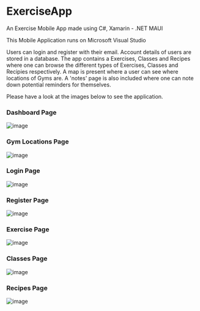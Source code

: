 # ExerciseApp
An Exercise Mobile App made using C#, Xamarin - .NET MAUI

This Mobile Application runs on Microsoft Visual Studio

Users can login and register with their email. Account details of users are stored in a database.
The app contains a Exercises, Classes and Recipes where one can browse the different types of Exercises, Classes and Recipies respectively.
A map is present where a user can see where locations of Gyms are.
A 'notes' page is also included where one can note down potential reminders for themselves. 

Please have a look at the images below to see the application.


### Dashboard Page

![image](https://github.com/venkataprabhav/ExerciseApp/assets/123014399/e634d400-2ac7-4495-a27c-8c3e97a268c0)


### Gym Locations Page

![image](https://github.com/venkataprabhav/ExerciseApp/assets/123014399/4a9c595c-864a-4d0e-8b10-40b13e6a6117)


### Login Page

![image](https://github.com/venkataprabhav/ExerciseApp/assets/123014399/9969961a-bf01-4549-8e6d-3f3e1b39fe76)


### Register Page

![image](https://github.com/venkataprabhav/ExerciseApp/assets/123014399/e2e0c85f-f5f0-4b37-8e38-470cea9e597a)


### Exercise Page

![image](https://github.com/venkataprabhav/ExerciseApp/assets/123014399/ff77b2a8-559f-4b90-b92e-666930986794)


### Classes Page

![image](https://github.com/venkataprabhav/ExerciseApp/assets/123014399/8574f7d8-6fa5-4056-8a82-e3b8123c589c)


### Recipes Page

![image](https://github.com/venkataprabhav/ExerciseApp/assets/123014399/774486eb-9f5f-46cb-95ab-d32825741313)



